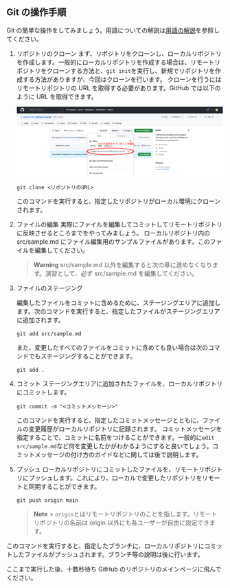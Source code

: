 ## Git の操作手順

Git の簡単な操作をしてみましょう。用語についての解説は[用語の解説](/docs/env/words.md)を参照してください。

1. リポジトリのクローン
   まず、リポジトリをクローンし、ローカルリポジトリを作成します。一般的にローカルリポジトリを作成する場合は、リモートリポジトリをクローンする方法と、`git init`を実行し、新規でリポジトリを作成する方法がありますが、今回はクローンを行います。
   クローンを行うにはリモートリポジトリの URL を取得する必要があります。GitHub では以下のように URL を取得できます。

   ![リモートリポジトリのURL](imgs/remote-url.png)

   ```
   git clone <リポジトリのURL>
   ```

   このコマンドを実行すると、指定したリポジトリがローカル環境にクローンされます。

2. ファイルの編集
   実際にファイルを編集してコミットしてリモートリポジトリに反映させるところまでをやってみましょう。
   ローカルリポジトリ内の src/sample.md にファイル編集用のサンプルファイルがあります。このファイルを編集してください。

   > **Warning**
   > src/sample.md 以外を編集すると次の章に進めなくなります。演習として、必ず src/sample.md を編集してください。

3. ファイルのステージング

   編集したファイルをコミットに含めるために、ステージングエリアに追加します。次のコマンドを実行すると、指定したファイルがステージングエリアに追加されます。

   ```
   git add src/sample.md
   ```

   また、変更したすべてのファイルをコミットに含めても良い場合は次のコマンドでもステージングすることができます。

   ```
   git add .
   ```

4. コミット
   ステージングエリアに追加されたファイルを、ローカルリポジトリにコミットします。

   ```
   git commit -m "<コミットメッセージ>"
   ```

   このコマンドを実行すると、指定したコミットメッセージとともに、ファイルの変更履歴がローカルリポジトリに記録されます。
   コミットメッセージを指定することで、コミットに名前をつけることができます。一般的に`edit src/sample.md`など何を変更したかがわかるようにすると良いでしょう。コミットメッセージの付け方のガイドなどに関しては後で説明します。

5. プッシュ
   ローカルリポジトリにコミットしたファイルを、リモートリポジトリにプッシュします。これにより、ローカルで変更したリポジトリをリモートと同期することができます。

   ```
   git push origin main
   ```

   > **Note** > `origin`とはリモートリポジトリのことを指します。リモートリポジトリの名前は origin 以外にも各ユーザーが自由に設定できます。

このコマンドを実行すると、指定したブランチに、ローカルリポジトリにコミットしたファイルがプッシュされます。ブランチ等の説明は後に行います。

ここまで実行した後、十数秒待ち GitHub のリポジトリのメインページに飛んでください。

